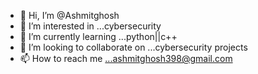 - 👋 Hi, I’m @Ashmitghosh
- 👀 I’m interested in ...cybersecurity
- 🌱 I’m currently learning ...python||c++
- 💞️ I’m looking to collaborate on ...cybersecurity projects
- 📫 How to reach me ...ashmitghosh398@gmail.com

<!---
Ashmitghosh/Ashmitghosh is a ✨ special ✨ repository because its `README.md` (this file) appears on your GitHub profile.
You can click the Preview link to take a look at your changes.
--->
